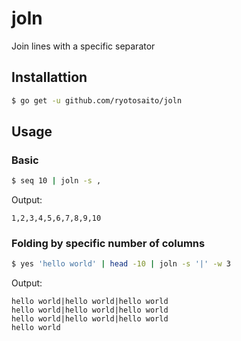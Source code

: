 # joln
Join lines with a specific separator

## Installattion
```bash
$ go get -u github.com/ryotosaito/joln
```

## Usage
### Basic
```bash
$ seq 10 | joln -s ,
```
Output:
```
1,2,3,4,5,6,7,8,9,10
```

### Folding by specific number of columns
```bash
$ yes 'hello world' | head -10 | joln -s '|' -w 3
```
Output:
```
hello world|hello world|hello world
hello world|hello world|hello world
hello world|hello world|hello world
hello world
```
